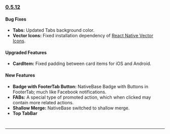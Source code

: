 ### [0.5.12](https://github.com/GeekyAnts/NativeBase/releases/tag/v0.5.12)

#### Bug Fixes
* **Tabs:** Updated Tabs background color.
* **Vector Icons:** Fixed installation dependency of [React Native Vector Icons](https://github.com/oblador/react-native-vector-icons).

#### Upgraded Features
* **CardItem:** Fixed padding between card items for iOS and Android.

#### New Features
* **Badge with FooterTab Button:** NativeBase Badge with Buttons in FooterTab; much like Facebook notifications.
* **FABs:** A special type of promoted action, which when clicked may contain more related actions.
* **Shallow Merge:** NativeBase switched to shallow merge.
* **Top TabBar**

<hr style="margin-top: 40px">
